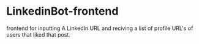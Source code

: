 # LinkedinBot-frontend
frontend for inputting A LinkedIn URL and reciving a list of profile URL's of users that liked that post. 
